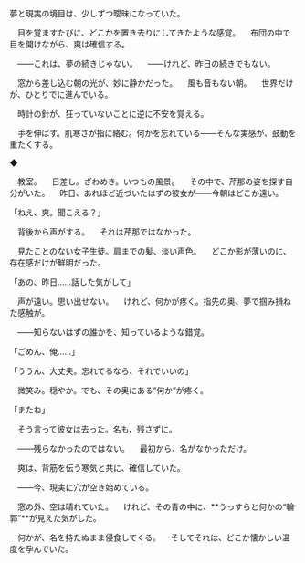 夢と現実の境目は、少しずつ曖昧になっていた。

　目を覚ますたびに、どこかを置き去りにしてきたような感覚。
　布団の中で目を開けながら、爽は確信する。

　——これは、夢の続きじゃない。
　——けれど、昨日の続きでもない。

　窓から差し込む朝の光が、妙に静かだった。
　風も音もない朝。
　世界だけが、ひとりでに進んでいる。

　時計の針が、狂っていないことに逆に不安を覚える。

　手を伸ばす。肌寒さが指に絡む。何かを忘れている——そんな実感が、鼓動を重たくする。

◆

　教室。
　日差し。ざわめき。いつもの風景。
　その中で、芹那の姿を探す自分がいた。
　昨日、あれほど近づいたはずの彼女が——今朝はどこか遠い。

「ねえ、爽。聞こえる？」

　背後から声がする。
　それは芹那ではなかった。

　見たことのない女子生徒。肩までの髪、淡い声色。
　どこか影が薄いのに、存在感だけが鮮明だった。

「あの、昨日……話した気がして」

　声が遠い。思い出せない。
　けれど、何かが疼く。指先の奥、夢で掴み損ねた感触が。

　——知らないはずの誰かを、知っているような錯覚。

「ごめん、俺……」

「ううん、大丈夫。忘れてるなら、それでいいの」

　微笑み。穏やか。でも、その奥にある“何か”が疼く。

「またね」

　そう言って彼女は去った。名も、残さずに。

　——残らなかったのではない。
　最初から、名がなかっただけ。

　爽は、背筋を伝う寒気と共に、確信していた。

　——今、現実に穴が空き始めている。

　窓の外、空は晴れていた。
　けれど、その青の中に、**うっすらと何かの“輪郭”**が見えた気がした。

　何かが、名を持たぬまま侵食してくる。
　そしてそれは、どこか懐かしい温度を孕んでいた。

